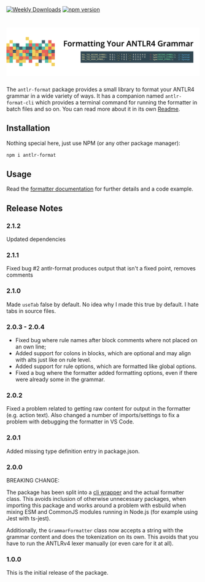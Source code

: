 [![Weekly Downloads](https://img.shields.io/npm/dw/antlr-format?style=for-the-badge&color=blue)](https://www.npmjs.com/package/antlr-format)
[![npm version](https://img.shields.io/npm/v/antlr-format?style=for-the-badge&color=yellow)](https://www.npmjs.com/package/antlr-format)

# <img src="https://raw.githubusercontent.com/mike-lischke/antlr-format/master/images/formatter-title.png" alt="antlr-format">

The `antlr-format` package provides a small library to format your ANTLR4 grammar in a wide variety of ways. It has a companion named `antlr-format-cli` which provides a terminal command for running the formatter in batch files and so on. You can read more about it in its own [Readme](cli/ReadMe.md).

## Installation

Nothing special here, just use NPM (or any other package manager):

```bash
npm i antlr-format
```

## Usage

Read the [formatter documentation](doc/formatting.md) for further details and a code example.

## Release Notes

### 2.1.2

Updated dependencies

### 2.1.1

Fixed bug #2 antlr-format produces output that isn't a fixed point, removes comments

### 2.1.0

Made `useTab` false by default. No idea why I made this true by default. I hate tabs in source files.

### 2.0.3 - 2.0.4

- Fixed bug where rule names after block comments where not placed on an own line;
- Added support for colons in blocks, which are optional and may align with alts just like on rule level.
- Added support for rule options, which are formatted like global options.
- Fixed a bug where the formatter added formatting options, even if there were already some in the grammar.

### 2.0.2

Fixed a problem related to getting raw content for output in the formatter (e.g. action text). Also changed a number of imports/settings to fix a problem with debugging the formatter in VS Code.

### 2.0.1

Added missing type definition entry in package.json.

### 2.0.0

BREAKING CHANGE:

The package has been split into a [cli wrapper](https://www.npmjs.com/package/antlr-format-cli) and the actual formatter class. This avoids inclusion of otherwise unnecessary packages, when importing this package and works around a problem with esbuild when mixing ESM and CommonJS modules running in Node.js (for example using Jest with ts-jest).

Additionally, the `GrammarFormatter` class now accepts a string with the grammar content and does the tokenization on its own. This avoids that you have to run the ANTLRv4 lexer manually (or even care for it at all).

### 1.0.0

This is the initial release of the package.
